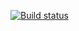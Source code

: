 [![Build status](https://ci.appveyor.com/api/projects/status/co0lrj5nsb2ipcv7?svg=true)](https://ci.appveyor.com/project/lakkikot/aqa1-2)
